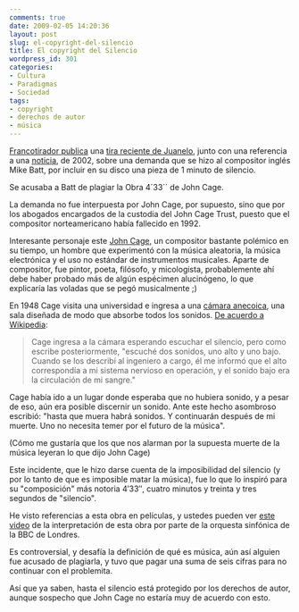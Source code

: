 ```yaml
---
comments: true
date: 2009-02-05 14:20:36
layout: post
slug: el-copyright-del-silencio
title: El copyright del Silencio
wordpress_id: 301
categories:
- Cultura
- Paradigmas
- Sociedad
tags:
- copyright
- derechos de autor
- música
---
```


[Francotirador publica](http://www.elfrancotirador.cl/2009/02/04/como-si-fuera-cierto/) una [tira reciente de Juanelo](http://www.juanelo.cl/2009/02/juanelo-874/), junto con una referencia a una [noticia](http://archives.cnn.com/2002/SHOWBIZ/Music/09/23/uk.silence/), de 2002, sobre una demanda que se hizo al compositor inglés Mike Batt, por incluir en su disco una pieza de 1 minuto de silencio.

Se acusaba a Batt de plagiar la Obra 4´33´´ de John Cage.

La demanda no fue interpuesta por John Cage, por supuesto, sino que por los abogados encargados de la custodia del John Cage Trust, puesto que el compositor norteamericano había fallecido en 1992.

Interesante personaje este [John Cage](http://ronsen.org/cagelinks.html), un compositor bastante polémico en su tiempo, un hombre que experimentó con la música aleatoria, la música electrónica y el uso no estándar de instrumentos musicales. Aparte de compositor, fue pintor, poeta, filósofo, y micologista, probablemente  ahí debe haber probado más de algún espécimen alucinógeno, lo que explicaría las voladas que se pegó musicalmente ;)

En 1948 Cage visita una universidad e ingresa a una [cámara anecoica](http://es.wikipedia.org/wiki/C%C3%A1mara_anecoica), una sala diseñada de modo que absorbe todos los sonidos. [De acuerdo a Wikipedia](http://en.wikipedia.org/wiki/John_Cage):

> Cage ingresa a la cámara esperando escuchar el silencio, pero como escribe posteriormente, "escuché dos sonidos, uno alto y uno bajo. Cuando se los describí al ingeniero a cargo, él me informó que el alto correspondía a mi sistema nervioso en operación, y el sonido bajo era la circulación de mi sangre."

Cage había ido a un lugar donde esperaba que no hubiera sonido, y a pesar de eso, aún era posible discernir un sonido. Ante este hecho asombroso escribió: "hasta que muera habrá sonidos. Y continuarán después de mi muerte. Uno no necesita temer por el futuro de la música".

(Cómo me gustaría que los que nos alarman por la supuesta muerte de la música leyeran lo que dijo John Cage)

Este incidente, que le hizo darse cuenta de la imposibilidad del silencio (y por lo tanto de que es imposible matar la música), fue lo que lo inspiró para su "composición" más notoria 4′33″, cuatro minutos y treinta y tres segundos de "silencio".

He visto referencias a esta obra en películas, y ustedes pueden ver [este video](http://www.ubu.com/film/cage_433.html) de la interpretación de esta obra por parte de la orquesta sinfónica de la BBC de Londres.

Es controversial, y desafía la definición de qué es música, aún así alguien fue acusado de plagiarla, y tuvo que pagar una suma de seis cifras para no continuar con el problemita.

Así que ya saben, hasta el silencio está protegido por los derechos de autor, aunque sospecho que John Cage no estaría muy de acuerdo con esto.



